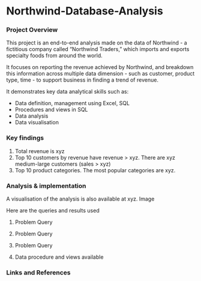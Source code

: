 
# Northwind-Database-Analysis
### Project Overview
This project is an end-to-end analysis made on the data of Northwind - a fictitious company called “Northwind Traders,” which imports and exports specialty foods from around the world.

It focuses on reporting the revenue achieved by Northwind, and breakdown this information across multiple data dimension - such as customer, product type, time - to support business in finding a trend of revenue.

It demonstrates key data analytical skills such as:
- Data definition, management using Excel, SQL
- Procedures and views in SQL
- Data analysis 
- Data visualisation

### Key findings
1. Total revenue is xyz
2. Top 10 customers by revenue have revenue > xyz. There are xyz medium-large customers (sales > xyz) 
3. Top 10 product categories. The most popular categories are xyz.

### Analysis & implementation
A visualisation of the analysis is also available at xyz.
Image

Here are the queries and results used

1. Problem
Query

2. Problem
Query

3. Problem
Query

4. Data procedure and views available

### Links and References
